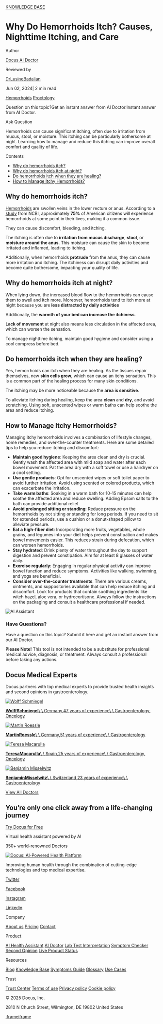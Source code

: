 [KNOWLEDGE BASE](https://docus.ai/knowledge-base)

# Why Do Hemorrhoids Itch? Causes, Nighttime Itching, and Care

Author

[Docus AI Doctor](https://docus.ai/ai-doctor)

Reviewed by

[DrLusineBadalian](https://docus.ai/author/dr-lusine-badalian)

Jun 02, 2024\| 2 min read

[Hemorrhoids](https://docus.ai/tags/hemorrhoids) [Proctology](https://docus.ai/tags/proctology)

Question on this topic?Get an instant answer from AI Doctor.Instant answer from AI Doctor.

Ask Question

Hemorrhoids can cause significant itching, often due to irritation from mucus, stool, or moisture. This itching can be particularly bothersome at night. Learning how to manage and reduce this itching can improve overall comfort and quality of life.

Contents

- [Why do hemorrhoids itch?](https://docus.ai/knowledge-base/do-hemorrhoids-itch#why-do-hemorrhoids-itch)
- [Why do hemorrhoids itch at night?](https://docus.ai/knowledge-base/do-hemorrhoids-itch#why-do-hemorrhoids-itch-at-night)
- [Do hemorrhoids itch when they are healing?](https://docus.ai/knowledge-base/do-hemorrhoids-itch#do-hemorrhoids-itch-when-they-are-healing)
- [How to Manage Itchy Hemorrhoids?](https://docus.ai/knowledge-base/do-hemorrhoids-itch#how-to-manage-itchy-hemorrhoids)

## Why do hemorrhoids itch?

[Hemorrhoids](https://docus.ai/symptoms-guide/anal-fissure-vs-hemorrhoids#what-are-hemorrhoids) are swollen veins in the lower rectum or anus. According to a [study](https://www.ncbi.nlm.nih.gov/pmc/articles/PMC4541377/) from NCBI, approximately **75%** of American citizens will experience hemorrhoids at some point in their lives, making it a common issue.

They can cause discomfort, bleeding, and itching.

The itching is often due to **irritation from mucus discharge**, **stool**, or **moisture around the anus**. This moisture can cause the skin to become irritated and inflamed, leading to itching.

Additionally, when hemorrhoids **protrude** from the anus, they can cause more irritation and itching. The itchiness can disrupt daily activities and become quite bothersome, impacting your quality of life.

## Why do hemorrhoids itch at night?

When lying down, the increased blood flow to the hemorrhoids can cause them to swell and itch more. Moreover, hemorrhoids tend to itch more at night because you are **less distracted by daily activities**

Additionally, the **warmth of your bed can increase the itchiness**.

**Lack of movement** at night also means less circulation in the affected area, which can worsen the sensation.

To manage nighttime itching, maintain good hygiene and consider using a cool compress before bed.

## Do hemorrhoids itch when they are healing?

Yes, hemorrhoids can itch when they are healing. As the tissues repair themselves, new **skin cells grow**, which can cause an itchy sensation. This is a common part of the healing process for many skin conditions.

The itching may be more noticeable because the **area is sensitive**.

To alleviate itching during healing, keep the area **clean** and **dry**, and avoid scratching. Using soft, unscented wipes or warm baths can help soothe the area and reduce itching.

## How to Manage Itchy Hemorrhoids?

Managing itchy hemorrhoids involves a combination of lifestyle changes, home remedies, and over-the-counter treatments. Here are some detailed tips to help you reduce itching and discomfort:

- **Maintain good hygiene**: Keeping the area clean and dry is crucial. Gently wash the affected area with mild soap and water after each bowel movement. Pat the area dry with a soft towel or use a hairdryer on a cool setting.
- **Use gentle products**: Opt for unscented wipes or soft toilet paper to avoid further irritation. Avoid using scented or colored products, which can exacerbate the irritation.
- **Take warm baths**: Soaking in a warm bath for 10-15 minutes can help soothe the affected area and reduce swelling. Adding Epsom salts to the bath can provide additional relief.
- **Avoid prolonged sitting or standing**: Reduce pressure on the hemorrhoids by not sitting or standing for long periods. If you need to sit for extended periods, use a cushion or a donut-shaped pillow to alleviate pressure.
- **Eat a high-fiber diet**: Incorporating more fruits, vegetables, whole grains, and legumes into your diet helps prevent constipation and makes bowel movements easier. This reduces strain during defecation, which can worsen hemorrhoids.
- **Stay hydrated**: Drink plenty of water throughout the day to support digestion and prevent constipation. Aim for at least 8 glasses of water daily.
- **Exercise regularly**: Engaging in regular physical activity can improve bowel function and reduce symptoms. Activities like walking, swimming, and yoga are beneficial.
- **Consider over-the-counter treatments**: There are various creams, ointments, and suppositories available that can help reduce itching and discomfort. Look for products that contain soothing ingredients like witch hazel, aloe vera, or hydrocortisone. Always follow the instructions on the packaging and consult a healthcare professional if needed.

![AI Assistant](https://docus.ai/images/small-assistant.png)

### Have Questions?

Have a question on this topic? Submit it here and get an instant answer from our AI Doctor.

**Please Note!** This tool is not intended to be a substitute for professional medical advice, diagnosis, or treatment. Always consult a professional before taking any actions.

## Docus Medical Experts

Docus partners with top medical experts to provide trusted health insights and second opinions in gastroenterology.

[![Wolff Schmiegel](https://docus.ai/_next/image?url=https%3A%2F%2Fdocus-live-cms-storage-us.s3.amazonaws.com%2Fnetwork_doctors%2Fprofile_pictures%2F1fb2730fb9eecf959e0b2b9ae25d0178.png&w=3840&q=100)](https://docus.ai/doctors/wolff-schmiegel-315)

[**WolffSchmiegel**\\
\\
Germany,47 years of experience\\
\\
Gastroenterology, Oncology](https://docus.ai/doctors/wolff-schmiegel-315)

[![Martin Roessle](https://docus.ai/_next/image?url=https%3A%2F%2Fdocus-live-cms-storage-us.s3.amazonaws.com%2Fnetwork_doctors%2Fprofile_pictures%2F90b20d245940d4214182d224126293b8.png&w=3840&q=100)](https://docus.ai/doctors/martin-roessle-231)

[**MartinRoessle**\\
\\
Germany,51 years of experience\\
\\
Gastroenterology](https://docus.ai/doctors/martin-roessle-231)

[![Teresa Macarulla](https://docus.ai/_next/image?url=https%3A%2F%2Fdocus-live-cms-storage-us.s3.amazonaws.com%2Fnetwork_doctors%2Fprofile_pictures%2F7a2d9cde00479218fe8bf8a816baf736.png&w=3840&q=100)](https://docus.ai/doctors/teresa-macarulla-369)

[**TeresaMacarulla**\\
\\
Spain,25 years of experience\\
\\
Gastroenterology, Oncology](https://docus.ai/doctors/teresa-macarulla-369)

[![Benjamin Misselwitz](https://docus.ai/_next/image?url=https%3A%2F%2Fdocus-live-cms-storage-us.s3.amazonaws.com%2Fnetwork_doctors%2Fprofile_pictures%2F69e347c73a44b4924a2354dad0f48a4a.png&w=3840&q=100)](https://docus.ai/doctors/benjamin-misselwitz-251)

[**BenjaminMisselwitz**\\
\\
Switzerland,23 years of experience\\
\\
Gastroenterology](https://docus.ai/doctors/benjamin-misselwitz-251)

[View All Doctors](https://docus.ai/doctors)

## You’re only one click away from a life-changing journey

[Try Docus for Free](https://my.docus.ai/auth/signup)

Virtual health assistant powered by AI

350+ world-renowned Doctors

[![Docus: AI-Powered Health Platform](https://docus.ai/docus-dark-logo.svg)](https://docus.ai/)

Improving human health through the combination of cutting-edge technologies and top medical expertise.

[Twitter](https://twitter.com/docus_ai)

[Facebook](https://www.facebook.com/docusai)

[Instagram](https://www.instagram.com/docus.ai/)

[Linkedin](https://www.linkedin.com/company/docusai/)

Company

[About us](https://docus.ai/about-us) [Pricing](https://docus.ai/pricing) [Contact](https://docus.ai/contact)

Product

[AI Health Assistant](https://docus.ai/ai-health-assistant) [AI Doctor](https://docus.ai/ai-doctor) [Lab Test Interpretation](https://docus.ai/lab-test-interpretation) [Symptom Checker](https://docus.ai/symptom-checker) [Second Opinion](https://docus.ai/second-opinion) [Live Product Status](https://docus.statuspage.io/)

Resources

[Blog](https://docus.ai/blog) [Knowledge Base](https://docus.ai/knowledge-base) [Symptoms Guide](https://docus.ai/symptoms-guide) [Glossary](https://docus.ai/glossary) [Use Cases](https://docus.ai/use-cases)

Trust

[Trust Center](https://trust.docus.ai/) [Terms of use](https://docus.ai/terms-of-use) [Privacy policy](https://docus.ai/privacy-policy) [Cookie policy](https://docus.ai/cookie-policy)

© 2025 Docus, Inc.

2810 N Church Street, Wilmington, DE 19802 United States

[iframe](https://td.doubleclick.net/td/ga/rul?tid=G-C1NR4HEC74&gacid=298444551.1741380985&gtm=45je5362v874030715z8849365654za200zb849365654&dma=0&gcs=G1--&gcd=13l3l3R3l5l1&npa=0&pscdl=noapi&aip=1&fledge=1&frm=0&tag_exp=102015666~102067808~102482433~102539968~102587591~102640600~102717422~102788824~102814060&z=966562371)[iframe](https://td.doubleclick.net/td/rul/11076298198?random=1741380984860&cv=11&fst=1741380984860&fmt=3&bg=ffffff&guid=ON&async=1&gtm=45je5362v874030715z8849365654za200zb849365654&gcd=13l3l3R3l5l1&dma=0&tag_exp=102015666~102067808~102482433~102539968~102587591~102640600~102717422~102788824~102814060&u_w=1280&u_h=1024&url=https%3A%2F%2Fdocus.ai%2Fknowledge-base%2Fdo-hemorrhoids-itch&hn=www.googleadservices.com&frm=0&tiba=Why%20Do%20Hemorrhoids%20Itch%3F%20Causes%2C%20Nighttime%20Itching%2C%20and%20Care&npa=0&pscdl=noapi&auid=1773595582.1741380985&uaa=&uab=&uafvl=&uamb=0&uam=&uap=&uapv=&uaw=0&fledge=1&data=event%3Dgtag.config)
